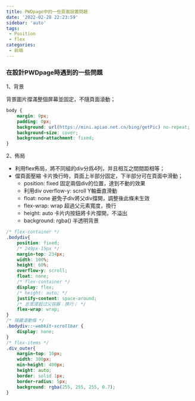 ```yaml
---
title: PWDpage中的一些頁面設置問題
date: '2022-02-28 22:23:59'
sidebar: 'auto'
tags:
 - Position
 - flex
categories:
 - 前端
---
```






### 在設計PWDpage時遇到的一些問題

1、背景

背景圖片撐滿整個屏幕並固定，不隨頁面滾動；

```css
body {
    margin: 0px;
    padding: 0px;
    background: url(https://mini.apiao.net.cn/bing/getPic) no-repeat;
    background-size: cover;
    background-attachment: fixed;
}
```



2、佈局

- 利用flex佈局，將不同組的div分爲4列，并且相互之間間距相等；
- 儅頁面壓縮 卡片換行時，頁面上半部分固定，下半部分可在頁面中滑動；
  - position: fixed 固定兩個div的位置，達到不動的效果
  - 利用div overflow-y: scroll Y軸垂直滑動
  - float: none 避免子div將父div撐開，調整後此條未生效
  - flex-wrap: wrap 超過父元素寬度，換行
  - height: auto 卡片内按鈕將卡片撐開，不溢出
  - background: rgba()  半透明背景

```css
/* flex-container */
.bodydiv{
    position: fixed;
    /* 249px-15px */
    margin-top: 234px;
    width: 100%;
    height: 60%;
    overflow-y: scroll;
    float: none;
    /* flex-container */
    display: flex;  
    /* height: auto; */
    justify-content: space-around;
    /* 总宽度超过父容器：换行； */
    flex-wrap: wrap;
}
/* 隱藏滾動條 */
.bodydiv::-webkit-scrollbar {
    display: none;
}
/* flex-items */
.div_outer{
    margin-top: 10px;
    width: 300px;
    min-height: 400px;
    height: auto;
    border: solid 1px;
    border-radius: 5px;
    background: rgba(255, 255, 255, 0.7);
}
```

